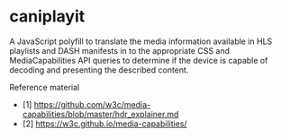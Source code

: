 # caniplayit
A JavaScript polyfill to translate the media information available in HLS playlists and DASH manifests in to the appropriate CSS and MediaCapabilities API queries to determine if the device is capable of decoding and presenting the described content. 


Reference material
- [1] https://github.com/w3c/media-capabilities/blob/master/hdr_explainer.md
- [2] https://w3c.github.io/media-capabilities/
